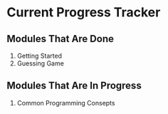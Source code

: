 # Current Progress Tracker

## Modules That Are Done

1. Getting Started
2. Guessing Game

## Modules That Are In Progress

1. Common Programming Consepts
